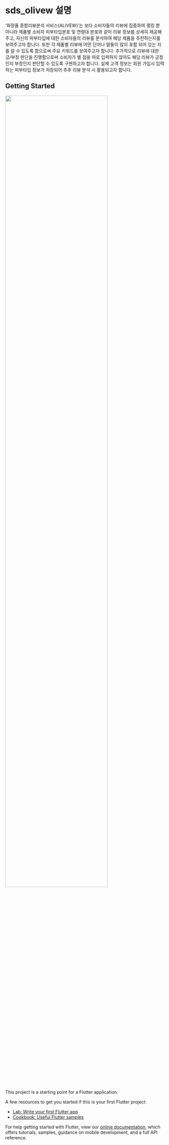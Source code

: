 # sds_olivew 설명

‘화장품 종합리뷰분석 서비스(ALIVEW)’는 보다 소비자들의 리뷰에 집중하여 랭킹 뿐 아니라 제품별 소비자 피부타입분포 및 연령대 분포와 같이 리뷰 정보를 상세히 제공해주고, 자신의 피부타입에 대한 소비자들의 리뷰를 분석하여 해당 제품을 추천하는지를 보여주고자 합니다. 또한 각 제품별 리뷰에 어떤 단어나 말들이 많이 포함 되어 있는 지를 알 수 있도록 함으로써 주요 키워드를 보여주고자 합니다. 추가적으로 리뷰에 대한 긍/부정 판단을 진행함으로써 소비자가 별 점을 따로 입력하지 않아도 해당 리뷰가 긍정인지 부정인지 판단할 수 있도록 구현하고자 합니다. 실제 고객 정보는 회원 가입시 입력하는 피부타입 정보가 저장되어 추후 리뷰 분석 시 활용되고자 합니다.

## Getting Started

<img width="80%" src="https://user-images.githubusercontent.com/60904652/163660925-ec783fdf-9721-4aa4-ba18-3c92743c33b7.png"/>


This project is a starting point for a Flutter application.

A few resources to get you started if this is your first Flutter project:

- [Lab: Write your first Flutter app](https://flutter.dev/docs/get-started/codelab)
- [Cookbook: Useful Flutter samples](https://flutter.dev/docs/cookbook)

For help getting started with Flutter, view our
[online documentation](https://flutter.dev/docs), which offers tutorials,
samples, guidance on mobile development, and a full API reference.

